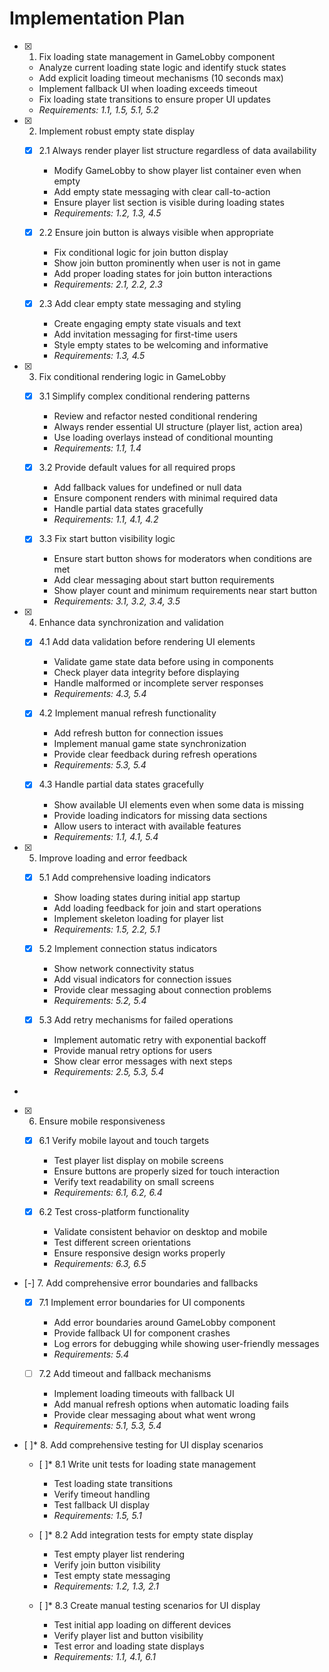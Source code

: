 # Implementation Plan

- [x] 1. Fix loading state management in GameLobby component

  - Analyze current loading state logic and identify stuck states
  - Add explicit loading timeout mechanisms (10 seconds max)
  - Implement fallback UI when loading exceeds timeout
  - Fix loading state transitions to ensure proper UI updates
  - _Requirements: 1.1, 1.5, 5.1, 5.2_

- [x] 2. Implement robust empty state display

  - [x] 2.1 Always render player list structure regardless of data availability

    - Modify GameLobby to show player list container even when empty
    - Add empty state messaging with clear call-to-action
    - Ensure player list section is visible during loading states
    - _Requirements: 1.2, 1.3, 4.5_

  - [x] 2.2 Ensure join button is always visible when appropriate

    - Fix conditional logic for join button display
    - Show join button prominently when user is not in game
    - Add proper loading states for join button interactions
    - _Requirements: 2.1, 2.2, 2.3_

  - [x] 2.3 Add clear empty state messaging and styling

    - Create engaging empty state visuals and text
    - Add invitation messaging for first-time users
    - Style empty states to be welcoming and informative
    - _Requirements: 1.3, 4.5_

- [x] 3. Fix conditional rendering logic in GameLobby

  - [x] 3.1 Simplify complex conditional rendering patterns

    - Review and refactor nested conditional rendering
    - Always render essential UI structure (player list, action area)
    - Use loading overlays instead of conditional mounting
    - _Requirements: 1.1, 1.4_

  - [x] 3.2 Provide default values for all required props

    - Add fallback values for undefined or null data
    - Ensure component renders with minimal required data
    - Handle partial data states gracefully
    - _Requirements: 1.1, 4.1, 4.2_

  - [x] 3.3 Fix start button visibility logic

    - Ensure start button shows for moderators when conditions are met
    - Add clear messaging about start button requirements
    - Show player count and minimum requirements near start button
    - _Requirements: 3.1, 3.2, 3.4, 3.5_

- [x] 4. Enhance data synchronization and validation

  - [x] 4.1 Add data validation before rendering UI elements

    - Validate game state data before using in components
    - Check player data integrity before displaying
    - Handle malformed or incomplete server responses
    - _Requirements: 4.3, 5.4_

  - [x] 4.2 Implement manual refresh functionality

    - Add refresh button for connection issues
    - Implement manual game state synchronization
    - Provide clear feedback during refresh operations
    - _Requirements: 5.3, 5.4_

  - [x] 4.3 Handle partial data states gracefully

    - Show available UI elements even when some data is missing
    - Provide loading indicators for missing data sections
    - Allow users to interact with available features
    - _Requirements: 1.1, 4.1, 5.4_

- [x] 5. Improve loading and error feedback

  - [x] 5.1 Add comprehensive loading indicators

    - Show loading states during initial app startup
    - Add loading feedback for join and start operations
    - Implement skeleton loading for player list
    - _Requirements: 1.5, 2.2, 5.1_

  - [x] 5.2 Implement connection status indicators

    - Show network connectivity status
    - Add visual indicators for connection issues
    - Provide clear messaging about connection problems
    - _Requirements: 5.2, 5.4_

  - [x] 5.3 Add retry mechanisms for failed operations

    - Implement automatic retry with exponential backoff
    - Provide manual retry options for users
    - Show clear error messages with next steps
    - _Requirements: 2.5, 5.3, 5.4_

-

- [x] 6. Ensure mobile responsiveness


  - [x] 6.1 Verify mobile layout and touch targets

    - Test player list display on mobile screens
    - Ensure buttons are properly sized for touch interaction
    - Verify text readability on small screens
    - _Requirements: 6.1, 6.2, 6.4_

  - [x] 6.2 Test cross-platform functionality

    - Validate consistent behavior on desktop and mobile
    - Test different screen orientations
    - Ensure responsive design works properly
    - _Requirements: 6.3, 6.5_

- [-] 7. Add comprehensive error boundaries and fallbacks




  - [x] 7.1 Implement error boundaries for UI components


    - Add error boundaries around GameLobby component
    - Provide fallback UI for component crashes
    - Log errors for debugging while showing user-friendly messages
    - _Requirements: 5.4_

  - [ ] 7.2 Add timeout and fallback mechanisms


    - Implement loading timeouts with fallback UI
    - Add manual refresh options when automatic loading fails
    - Provide clear messaging about what went wrong
    - _Requirements: 5.1, 5.3, 5.4_

- [ ]\* 8. Add comprehensive testing for UI display scenarios

  - [ ]\* 8.1 Write unit tests for loading state management

    - Test loading state transitions
    - Verify timeout handling
    - Test fallback UI display
    - _Requirements: 1.5, 5.1_

  - [ ]\* 8.2 Add integration tests for empty state display

    - Test empty player list rendering
    - Verify join button visibility
    - Test empty state messaging
    - _Requirements: 1.2, 1.3, 2.1_

  - [ ]\* 8.3 Create manual testing scenarios for UI display
    - Test initial app loading on different devices
    - Verify player list and button visibility
    - Test error and loading state displays
    - _Requirements: 1.1, 4.1, 6.1_

